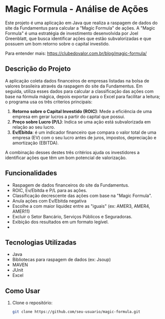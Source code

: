 # Magic Formula - Análise de Ações

Este projeto é uma aplicação em Java que realiza a raspagem de dados do site da Fundamentus para calcular a "Magic Formula" de ações. A "Magic Formula" é uma estratégia de investimento desenvolvida
por Joel Greenblatt, que busca identificar ações que estão subvalorizadas e que possuem um bom retorno sobre o capital investido.

Para entender mais: https://clubedovalor.com.br/blog/magic-formula/

## Descrição do Projeto

A aplicação coleta dados financeiros de empresas listadas na bolsa de valores brasileira através da raspagem do site da Fundamentus. Em seguida, utiliza esses dados para calcular a 
classificação das ações com base na fórmula mágica, depois exportar para o Excel para facilitar a leitura; o programa usa os três criterios principais:

1. **Retorno sobre o Capital Investido (ROIC)**: Mede a eficiência de uma empresa em gerar lucros a partir do capital que possui.
2. **Preço sobre Lucro (P/L)**: Indica se uma ação está subvalorizada em relação ao seu lucro.
3. **Ev/Ebitda**:  é um indicador financeiro que compara o valor total de uma empresa (EV) com o seu lucro antes de juros, impostos, depreciação e amortização (EBITDA).

A combinação desses destes três critérios ajuda os investidores a identificar ações que têm um bom potencial de valorização.

## Funcionalidades

- Raspagem de dados financeiros do site da Fundamentus.
- ROIC, Ev/Ebitda e P/L para as ações.
- Classificação decrescente das ações com base na "Magic Formula".
- Anula ações com Ev/Ebitda negativa
- Escolhe a com maior liquidez entre as "iguais" (ex: AMER3, AMER4, AMER11)
- Excluir o Setor Bancário, Serviços Públicos e Seguradoras.
- Exibição dos resultados em um formato legível.
- 

## Tecnologias Utilizadas

- Java
- Bibliotecas para raspagem de dados (ex: Jsoup)
- MAVEN
- JUnit
- Excel

## Como Usar

1. Clone o repositório:
   ```bash
   git clone https://github.com/seu-usuario/magic-formula.git
